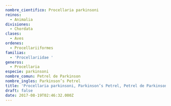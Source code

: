 ```yaml
---
nombre_cientifico: Procellaria parkinsoni
reinos:
  - Animalia
divisiones:
  - Chordata
clases:
  - Aves
ordenes:
  - Procellariiformes
familias:
  - 'Procellariidae '
generos:
  - Procellaria
especie: parkinsoni
nombre_comun: Petrel de Parkinson
nombre_ingles: Parkinson’s Petrel
title: 'Procellaria parkinsoni, Parkinson’s Petrel, Petrel de Parkinson'
draft: false
date: 2017-08-19T02:46:32.000Z
---
```


